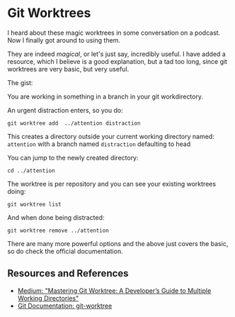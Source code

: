 # Git Worktrees

I heard about these magic worktrees in some conversation on a podcast. Now I finally got around to using them.

They are indeed _magical_, or let's just say, incredibly useful. I have added a resource, which I believe is a good explanation, but a tad too long, since git worktrees are very basic, but very useful.

The gist:

You are working in something in a branch in your git workdirectory.

An urgent distraction enters, so you do:

```shell
git worktree add  ../attention distraction
```

This creates a directory outside your current working directory named: `attention` with a branch named `distraction` defaulting to head

You can jump to the newly created directory:

```shell
cd ../attention
```

The worktree is per repository and you can see your existing worktrees doing:

```shell
git worktree list
```

And when done being distracted:

```shell
git worktree remove ../attention
```

There are many more powerful options and the above just covers the basic, so do check the official documentation.

## Resources and References

- [Medium: "Mastering Git Worktree: A Developer’s Guide to Multiple Working Directories"](https://mskadu.medium.com/mastering-git-worktree-a-developers-guide-to-multiple-working-directories-c30f834f79a5)
- [Git Documentation: git-worktree](https://git-scm.com/docs/git-worktree)